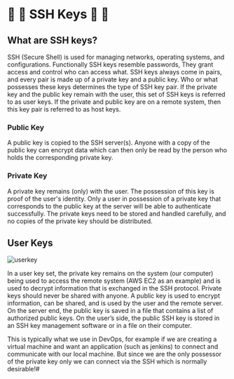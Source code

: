 # :shell: :key: SSH Keys :key: :shell: #

## What are SSH keys? ##

SSH (Secure Shell) is used for managing networks, operating systems, and configurations. Functionally SSH keys resemble passwords, They grant access and control who can access what. SSH keys always come in pairs, and every pair is made up of a private key and a public key. Who or what possesses these keys determines the type of SSH key pair. If the private key and the public key remain with the user, this set of SSH keys is referred to as user keys. If the private and public key are on a remote system, then this key pair is referred to as host keys.

### Public Key ###

A public key is copied to the SSH server(s). Anyone with a copy of the public key can encrypt data which can then only be read by the person who holds the corresponding private key.

### Private Key ###

A private key remains (only) with the user. The possession of this key is proof of the user's identity. Only a user in possession of a private key that corresponds to the public key at the server will be able to authenticate successfully. The private keys need to be stored and handled carefully, and no copies of the private key should be distributed.

## User Keys ##

![userkey](https://jumpcloud.com/wp-content/uploads/2017/08/LAN.png)

In a user key set, the private key remains on the system (our computer) being used to access the remote system (AWS EC2 as an example) and is used to decrypt information that is exchanged in the SSH protocol. Private keys should never be shared with anyone. A public key is used to encrypt information, can be shared, and is used by the user and the remote server. On the server end, the public key is saved in a file that contains a list of authorized public keys. On the user’s side, the public SSH key is stored in an SSH key management software or in a file on their computer.  

This is typically what we use in DevOps, for example if we are creating a virtual machine and want an application (such as jenkins) to connect and communicate with our local machine. But since we are the only possessor of the private key only we can connect via the SSH which is normally desirable!#
